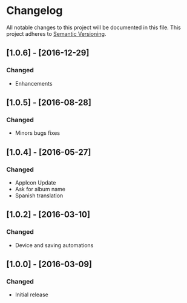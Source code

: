 # Changelog
All notable changes to this project will be documented in this file.
This project adheres to [Semantic Versioning](http://semver.org/).

## [1.0.6] - [2016-12-29]
### Changed
- Enhancements

## [1.0.5] - [2016-08-28]
### Changed
- Minors bugs fixes

## [1.0.4] - [2016-05-27]
### Changed
- AppIcon Update
- Ask for album name
- Spanish translation

## [1.0.2] - [2016-03-10]
### Changed
- Device and saving automations

## [1.0.0] - [2016-03-09]
### Changed
- Initial release